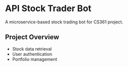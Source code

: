 # API Stock Trader Bot  
A microservice-based stock trading bot for CS361 project.  

## Project Overview  
- Stock data retrieval  
- User authentication  
- Portfolio management
